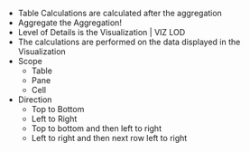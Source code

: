 - Table Calculations are calculated after the aggregation
- Aggregate the Aggregation!
- Level of Details is the Visualization | VIZ LOD
- The calculations are performed on the data displayed in the Visualization
- Scope
  - Table
  - Pane
  - Cell
- Direction
  - Top to Bottom
  - Left to Right
  - Top to bottom and then left to right
  - Left to right and then next row left to right
